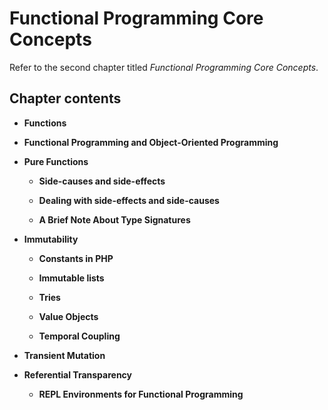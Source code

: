 # Functional Programming Core Concepts

Refer to the second chapter titled _Functional Programming Core Concepts_.

## Chapter contents

- **Functions**

- **Functional Programming and Object-Oriented Programming**

- **Pure Functions**

  - **Side-causes and side-effects**

  - **Dealing with side-effects and side-causes**

  - **A Brief Note About Type Signatures**

- **Immutability**

  - **Constants in PHP**

  - **Immutable lists**

  - **Tries**

  - **Value Objects**

  - **Temporal Coupling**

- **Transient Mutation**

- **Referential Transparency**

  - **REPL Environments for Functional Programming**
